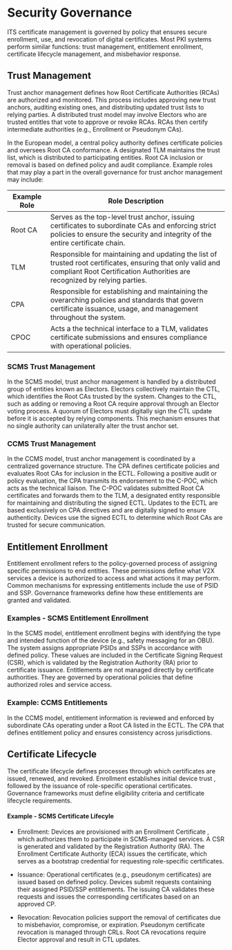 # Security Governance

ITS certificate management is governed by policy that ensures secure enrollment, use, and revocation of digital certificates.  Most PKI systems perform similar functions: trust management, entitlement enrollment, certificate lifecycle management, and misbehavior response. 

## Trust Management
Trust anchor management defines how Root Certificate Authorities (RCAs) are authorized and monitored. This process includes approving new trust anchors, auditing existing ones, and distributing updated trust lists to relying parties.  A  distributed trust model may involve Electors who are trusted entitles that vote to approve or revoke RCAs. RCAs then certify intermediate authorities (e.g., Enrollment or Pseudonym CAs). 

In the European model, a central policy authority defines certificate policies and oversees Root CA conformance. A designated TLM maintains the trust list, which is distributed to participating entities. Root CA inclusion or removal is based on defined policy and audit compliance. Example roles that may play a part in the overall governance for trust anchor management may include: 

| Example Role | Role Description                                             |
| ------------ | ------------------------------------------------------------ |
| Root CA      | Serves as the top-level trust anchor, issuing certificates to subordinate CAs and enforcing strict policies to ensure the security and integrity of the entire certificate chain. |
| TLM          | Responsible for maintaining and updating the list of trusted root certificates, ensuring that only valid and compliant Root Certification Authorities are recognized by relying parties. |
| CPA          | Responsible for establishing and maintaining the overarching policies and standards that govern certificate issuance, usage, and management throughout the system. |
| CPOC         | Acts a the technical interface to a TLM, validates certificate submissions and ensures compliance with operational policies. |

### SCMS Trust Management

In the SCMS model, trust anchor management is handled by a distributed group of entities known as Electors. Electors collectively maintain the CTL, which identifies the Root CAs trusted by the system. Changes to the CTL, such as adding or removing a Root CA require approval through an Elector voting process. A quorum of Electors must digitally sign the CTL update before it is accepted by relying components. This mechanism ensures that no single authority can unilaterally alter the trust anchor set.

### CCMS Trust Management

In the CCMS model, trust anchor management is coordinated by a centralized governance structure. The CPA defines certificate policies and evaluates Root CAs for inclusion in the ECTL. Following a positive audit or policy evaluation, the CPA transmits its endorsement to the C-POC, which acts as the technical liaison. The C-POC validates submitted Root CA certificates and forwards them to the TLM, a designated entity responsible for maintaining and distributing the signed ECTL. Updates to the ECTL are based exclusively on CPA directives and are digitally signed to ensure authenticity. Devices use the signed ECTL to determine which Root CAs are trusted for secure communication.

## Entitlement Enrollment

Entitlement enrollment refers to the policy-governed process of assigning specific permissions to end entities. These permissions define what V2X services a device is authorized to access and what actions it may perform. Common mechanisms for expressing entitlements include the use of PSID and SSP.  Governance frameworks define how these entitlements are granted and validated. 

### Examples - SCMS Entitlement Enrollment 

In the SCMS model, entitlement enrollment begins with identifying the type and intended function of the device (e.g., safety messaging for an OBU). The system assigns appropriate PSIDs and SSPs in accordance with defined policy. These values are included in the Certificate Signing Request (CSR), which is validated by the Registration Authority (RA) prior to certificate issuance. Entitlements are not managed directly by certificate authorities. They are governed by operational policies that define authorized roles and service access.

### Example: CCMS Entitlements

In the CCMS model, entitlement information is reviewed and enforced by subordinate CAs operating under a Root CA listed in the ECTL. The CPA that defines entitlement policy and ensures consistency across jurisdictions. 

## Certificate Lifecycle
The certificate lifecycle defines processes through which certificates are issued, renewed, and revoked.  Enrollment establishes initial device trust , followed by the issuance of role-specific operational certificates. Governance frameworks must define eligibility criteria and certificate lifecycle requirements. 

#### Example - SCMS Certificate Lifecyle

- Enrollment: Devices are provisioned with an Enrollment Certificate , which authorizes them to participate in SCMS-managed services. A CSR is generated and validated by the Registration Authority (RA). The Enrollment Certificate Authority (ECA) issues the certificate, which serves as a bootstrap credential for requesting role-specific certificates. 

- Issuance: Operational certificates (e.g., pseudonym certificates) are issued based on defined policy. Devices submit requests containing their assigned PSID/SSP entitlements. The issuing CA validates these requests and issues the corresponding certificates based on an approved CP. 

- Revocation: Revocation policies support the removal of certificates due to misbehavior, compromise, or expiration. Pseudonym certificate revocation is managed through CRLs. Root CA revocations require Elector approval and result in CTL updates. 


